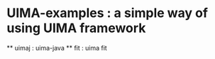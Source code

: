 UIMA-examples : a simple way of using UIMA framework
=============================

** uimaj : uima-java
** fit : uima fit 